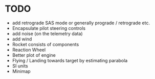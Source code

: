
# TODO

- add retrograde SAS mode or generally prograde / retrograde etc.
- Encapsulate pilot steering controls
- add noise (on the telemetry data)
- add wind
- Rocket consists of components
- Reaction Wheel
- Better plot of engine
- Flying / Landing towards target by estimating parabola
- SI units
- Minimap
